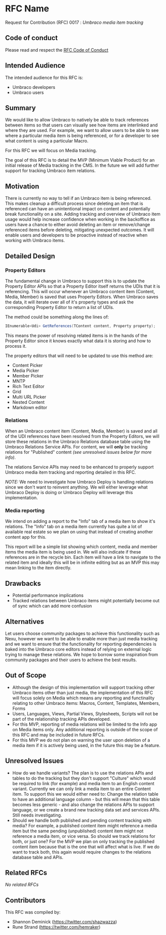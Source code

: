 # RFC Name

Request for Contribution (RFC) 0017 : _Umbraco media item tracking_

## Code of conduct

Please read and respect the [RFC Code of Conduct](https://github.com/umbraco/rfcs/blob/master/CODE_OF_CONDUCT.md)

## Intended Audience

The intended audience for this RFC is: 

* Umbraco developers
* Umbraco users

## Summary

We would like to allow Umbraco to natively be able to track references between items so that users can visually see how items are interlinked and where they are used. For example, we want to allow users to be able to see where a particular media item is being referenced, or for a developer to see what content is using a particular Macro.

For this RFC we will focus on Media tracking.

The goal of this RFC is to detail the MVP (Minimum Viable Product) for an initial release of Media tracking in the CMS. In the future we will add further support for tracking Umbraco item relations.

## Motivation

There is currently no way to tell if an Umbraco item is being referenced. This makes cleanup a difficult process since deleting an item that is referenced can have an unintentional impact on content and potentially break functionality on a site. Adding tracking and overview of Umbraco item usage would help increase confidence when working in the backoffice as users have a chance to either avoid deleting an item or remove/change referenced items before deleting, mitigating unexpected outcomes. It will enable users and developers to be proactive instead of reactive when working with Umbraco items.

## Detailed Design

### Property Editors

The fundamental change in Umbraco to support this is to update the Property Editor APIs so that a Property Editor itself returns the UDIs that it is referencing. This will occur whenever an Umbraco content item (Content, Media, Member) is saved that uses Property Editors. When Umbraco saves the data, it will iterate over all of it's property types and ask the corresponding Property Editor to return a list of UDIs. 

The method could be something along the lines of:

```cs
IEnumerable<Udi> GetReferences(TContent content, Property property);
```

This means the power of resolving related items is in the hands of the Property Editor since it knows exactly what data it is storing and how to process it.

The property editors that will need to be updated to use this method are:

* Content Picker
* Media Picker
* Member Picker
* MNTP
* Rich Text Editor
* Grid
* Multi URL Picker
* Nested Content
* Markdown editor

### Relations

When an Umbraco content item (Content, Media, Member) is saved and all of the UDI references have been resolved from the Property Editors, we will store these relations in the Umbraco Relations database table using the Umbraco Relations Service APIs. For content, we will __only__ be tracking relations for "Published" content _(see unresolved issues below for more info)_.

The relations Service APIs may need to be enhanced to properly support Umbraco media item tracking and reporting detailed in this RFC.

_NOTE:_ We need to investigate how Umbraco Deploy is handling relations since we don't want to reinvent anything. We will either leverage what Umbraco Deploy is doing or Umbraco  Deploy will leverage this implementation.

### Media reporting

We intend on adding a report to the "Info" tab of a media item to show it's relations. The "Info" tab on a media item currently has quite a lot of available real estate so we plan on using that instead of creating another content app for this. 

This report will be a simple list showing which content, media and member items the media item is being used in. We will also indicate if these references are in the recycle bin. Each item will have a link to navigate to the related item and ideally this will be in infinite editing but as an MVP this may mean linking to the item directly.

## Drawbacks

* Potential performance implications
* Tracked relations between Umbraco items might potentially become out of sync which can add more confusion

## Alternatives

Let users choose community packages to achieve this functionality such as Nexu, however we want to be able to enable more than just media tracking and we want to ensure that the functionality for reporting dependencies is baked into the Umbraco core editors instead of relying on external logic trying to manage these relations. We hope to borrow some inspiration from community packages and their users to achieve the best results.

## Out of Scope

* Although the design of this implementation will support tracking other Umbraco items other than just media, the implementation of this RFC will focus solely on Media which means any reporting and functinality relating to other Umbraco items: Macros, Content, Templates, Members, Forms
* Users, Languages, Views, Partial Views, Stylesheets, Scripts will not be part of the relationship tracking APIs developed.
* For this MVP, reporting of media relations will be limited to the Info app on Media items only. Any additional reporting is outside of the scope of this RFC and may be included in future RFCs.
* For this MVP we do not plan on warning the user upon deletion of a media item if it is actively being used, in the future this may be a feature.

## Unresolved Issues

* How do we handle variants? The plan is to use the relations APIs and tables to do the tracking but they don't support "Culture" which would be required to link (for example) and media item to an English content variant. Currently we can only link a media item to an entire Content item. To support this we would either need to: Change the relation table to have an additional language column - but this will mean that this table becomes less generic - and also change the relations APIs to support language, or we create a brand new tracking data set and services APIs. Still needs investigating.
* Should we handle both published and pending content tracking with media? For example, a published content item might reference a media item but the same pending (unpublished) content item might not reference a media item, or vice versa. So should we track relations for both, or just one? For the MVP we plan on only tracking the published content item because that is the one that will affect what is live. If we do want to track both, this again would require changes to the relations database table and APIs. 


## Related RFCs 

_No related RFCs_

## Contributors

This RFC was compiled by:

* Shannon Deminick (https://twitter.com/shazwazza)
* Rune Strand (https://twitter.com/hemraker)
